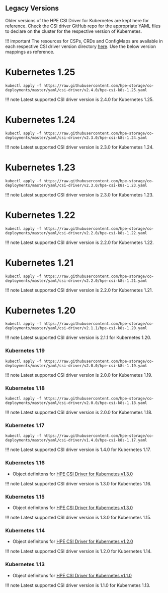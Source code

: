 ## Legacy Versions

Older versions of the HPE CSI Driver for Kubernetes are kept here for reference. Check the CSI driver GitHub repo for the appropriate YAML files to declare on the cluster for the respective version of Kubernetes.

!!! important
    The resources for CSPs, CRDs and ConfigMaps are available in each respective CSI driver version directory [here](https://github.com/hpe-storage/co-deployments/tree/master/yaml/csi-driver). Use the below version mappings as reference.

# Kubernetes 1.25

```text
kubectl apply -f https://raw.githubusercontent.com/hpe-storage/co-deployments/master/yaml/csi-driver/v2.4.0/hpe-csi-k8s-1.25.yaml
```

!!! note
    Latest supported CSI driver version is 2.4.0 for Kubernetes 1.25.

# Kubernetes 1.24

```text
kubectl apply -f https://raw.githubusercontent.com/hpe-storage/co-deployments/master/yaml/csi-driver/v2.3.0/hpe-csi-k8s-1.24.yaml
```

!!! note
    Latest supported CSI driver version is 2.3.0 for Kubernetes 1.24.

# Kubernetes 1.23

```text
kubectl apply -f https://raw.githubusercontent.com/hpe-storage/co-deployments/master/yaml/csi-driver/v2.3.0/hpe-csi-k8s-1.23.yaml
```

!!! note
    Latest supported CSI driver version is 2.3.0 for Kubernetes 1.23.

# Kubernetes 1.22

```text
kubectl apply -f https://raw.githubusercontent.com/hpe-storage/co-deployments/master/yaml/csi-driver/v2.2.0/hpe-csi-k8s-1.22.yaml
```

!!! note
    Latest supported CSI driver version is 2.2.0 for Kubernetes 1.22.

# Kubernetes 1.21

```text
kubectl apply -f https://raw.githubusercontent.com/hpe-storage/co-deployments/master/yaml/csi-driver/v2.2.0/hpe-csi-k8s-1.21.yaml
```

!!! note
    Latest supported CSI driver version is 2.2.0 for Kubernetes 1.21.

# Kubernetes 1.20

```text
kubectl apply -f https://raw.githubusercontent.com/hpe-storage/co-deployments/master/yaml/csi-driver/v2.1.1/hpe-csi-k8s-1.20.yaml
```

!!! note
    Latest supported CSI driver version is 2.1.1 for Kubernetes 1.20.

### Kubernetes 1.19

```text
kubectl apply -f https://raw.githubusercontent.com/hpe-storage/co-deployments/master/yaml/csi-driver/v2.0.0/hpe-csi-k8s-1.19.yaml
```

!!! note
    Latest supported CSI driver version is 2.0.0 for Kubernetes 1.19.

### Kubernetes 1.18

```text
kubectl apply -f https://raw.githubusercontent.com/hpe-storage/co-deployments/master/yaml/csi-driver/v2.0.0/hpe-csi-k8s-1.18.yaml
```

!!! note
    Latest supported CSI driver version is 2.0.0 for Kubernetes 1.18.

### Kubernetes 1.17

```text
kubectl apply -f https://raw.githubusercontent.com/hpe-storage/co-deployments/master/yaml/csi-driver/v1.4.0/hpe-csi-k8s-1.17.yaml
```

!!! note
    Latest supported CSI driver version is 1.4.0 for Kubernetes 1.17.

### Kubernetes 1.16

* Object definitons for [HPE CSI Driver for Kubernetes v1.3.0](https://github.com/hpe-storage/co-deployments/tree/master/yaml/csi-driver/v1.3.0)

!!! note
    Latest supported CSI driver version is 1.3.0 for Kubernetes 1.16.

### Kubernetes 1.15

* Object definitons for [HPE CSI Driver for Kubernetes v1.3.0](https://github.com/hpe-storage/co-deployments/tree/master/yaml/csi-driver/v1.3.0)

!!! note
    Latest supported CSI driver version is 1.3.0 for Kubernetes 1.15.

### Kubernetes 1.14

* Object definitons for [HPE CSI Driver for Kubernetes v1.2.0](https://github.com/hpe-storage/co-deployments/tree/master/yaml/csi-driver/v1.2.0)

!!! note
    Latest supported CSI driver version is 1.2.0 for Kubernetes 1.14.

### Kubernetes 1.13

* Object definitons for [HPE CSI Driver for Kubernetes v1.1.0](https://github.com/hpe-storage/co-deployments/tree/master/yaml/csi-driver/v1.1.0)

!!! note
    Latest supported CSI driver version is 1.1.0 for Kubernetes 1.13.
